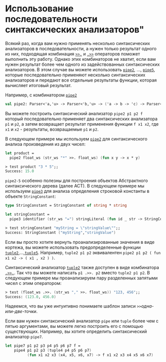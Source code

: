 # Использование последовательности синтаксических анализаторов"

Всякий раз, когда вам нужно применять несколько синтаксических анализаторов в последовательности, а нужен только результат одного из них, подходящая комбинация [`>>.`](http://www.quanttec.com/fparsec/reference/primitives.html#members.:62::62:..) и [`.>>`](http://www.quanttec.com/fparsec/reference/primitives.html#members...:62::62:) операторов поможет выполнить эту работу. Однако этих комбинаторов не хватит, если вам нужен результат более чем одного из задействованных синтаксических анализаторов. В этом случае вы можете использовать [`pipe2`](http://www.quanttec.com/fparsec/reference/primitives.html#members.pipe2), ..., [`pipe5`](http://www.quanttec.com/fparsec/reference/primitives.html#members.pipe5), которые последовательно применяют несколько синтаксических анализаторов и передают все отдельные результаты функции, которая вычисляет итоговый результат.

Например, с комбинатором [`pipe2`](http://www.quanttec.com/fparsec/reference/primitives.html#members.pipe2)
```fsharp
val pipe2: Parser<'a,'u> -> Parser<'b,'u> -> ('a -> b -> 'c) -> Parser<'c,'u>
```

Вы можете построить синтаксический анализатор `pipe2 p1 p2 f` который последовательно применяет два синтаксических анализатора `p1` и `p2`, а затем возвращает результат применения функции `f x1 x2`, где `x1` и `x2` - результаты, возвращаемые `p1` и `p2`.

В следующем примере мы используем [`pipe2`](http://www.quanttec.com/fparsec/reference/primitives.html#members.pipe2) для синтаксического анализа произведения из двух чисел:

```fsharp
let product = 
  pipe2 float_ws (str_ws "*" >>. float_ws) (fun x y -> x * y)
```

```fsharp
> test product "3 * 5";;
Success: 15.0
```

`pipe2-5` особенно полезны для построения объектов Абстрактного синтаксического дерева (далее АСТ). В следующем примере мы используем [`pipe3`](http://www.quanttec.com/fparsec/reference/primitives.html#members.pipe3) для анализа определения строковой константы в объекте `StringConstant`:

```fsharp
type StringConstant = StringConstant of string * string

let stringConstant = 
  pipe3 identifier (str_ws "=") stringLiteral (fun id _ str -> StringConstant(id, str))
```

```fsharp
> test stringConstant "myString = \"stringValue\"";;
Success: StringConstant ("myString","stringValue")
```

Если вы просто хотите вернуть проанализированные значения в виде кортежа, вы можете использовать предопределенные функции [`tuple2`](http://www.quanttec.com/fparsec/reference/primitives.html#members.tuple2),...,[`tuple5`](http://www.quanttec.com/fparsec/reference/primitives.html#members.tuple2). Например, `tuple2 p1 p2` эквивалентен  `pipe2 p1 p2 ( fun x1 x2 -> ( x1 , x2 ) )`.

Синтаксический анализатор [`tuple2`](http://www.quanttec.com/fparsec/reference/primitives.html#members.tuple2) также доступен в виде комбинатора [`.>>.`](http://www.quanttec.com/fparsec/reference/primitives.html#members...:62::62:..). Так что вы можете написать  `p1 .>>. p2` вместо `tuple2 p1 p2`. В следующем примере мы проанализируем пару разделенных запятыми чисел с этим оператором:

```fsharp
> test (float_ws .>>. (str_ws "," >>. float_ws)) "123, 456";;
Success: (123.0, 456.0)
```

Надеемся, что вы уже интуитивно понимаете шаблон записи `>>`*одна-или-две-точки*.

Если вам нужен синтаксический анализатор `pipe` или `tuple` более чем с пятью аргументами, вы можете легко построить его с помощью существующих. Например, вы хотите определить синтаксический анализатор `pipe7`.

```fsharp
let pipe7 p1 p2 p3 p4 p5 p6 p7 f =
    pipe4 p1 p2 p3 (tuple4 p4 p5 p6 p7)
          (fun x1 x2 x3 (x4, x5, x6, x7) -> f x1 x2 x3 x4 x5 x6 x7)
```